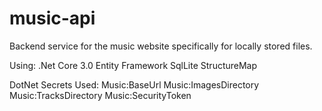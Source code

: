 # music-api
Backend service for the music website specifically for locally stored files.

Using:
  .Net Core 3.0
  Entity Framework
  SqlLite
  StructureMap

DotNet Secrets Used:
  Music:BaseUrl
  Music:ImagesDirectory
  Music:TracksDirectory
  Music:SecurityToken
